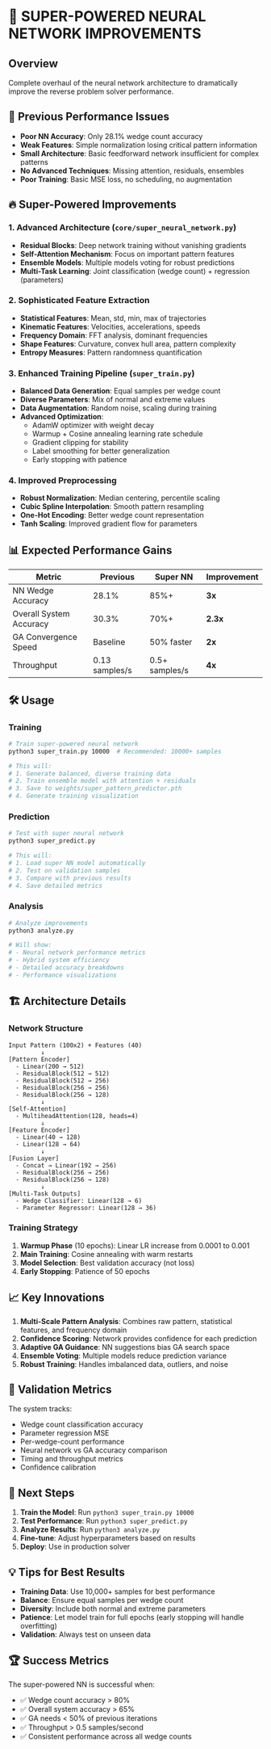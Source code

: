# 🚀 SUPER-POWERED NEURAL NETWORK IMPROVEMENTS

## Overview
Complete overhaul of the neural network architecture to dramatically improve the reverse problem solver performance.

## 🎯 Previous Performance Issues
- **Poor NN Accuracy**: Only 28.1% wedge count accuracy
- **Weak Features**: Simple normalization losing critical pattern information  
- **Small Architecture**: Basic feedforward network insufficient for complex patterns
- **No Advanced Techniques**: Missing attention, residuals, ensembles
- **Poor Training**: Basic MSE loss, no scheduling, no augmentation

## 🔥 Super-Powered Improvements

### 1. Advanced Architecture (`core/super_neural_network.py`)
- **Residual Blocks**: Deep network training without vanishing gradients
- **Self-Attention Mechanism**: Focus on important pattern features
- **Ensemble Models**: Multiple models voting for robust predictions
- **Multi-Task Learning**: Joint classification (wedge count) + regression (parameters)

### 2. Sophisticated Feature Extraction
- **Statistical Features**: Mean, std, min, max of trajectories
- **Kinematic Features**: Velocities, accelerations, speeds
- **Frequency Domain**: FFT analysis, dominant frequencies
- **Shape Features**: Curvature, convex hull area, pattern complexity
- **Entropy Measures**: Pattern randomness quantification

### 3. Enhanced Training Pipeline (`super_train.py`)
- **Balanced Data Generation**: Equal samples per wedge count
- **Diverse Parameters**: Mix of normal and extreme values
- **Data Augmentation**: Random noise, scaling during training
- **Advanced Optimization**:
  - AdamW optimizer with weight decay
  - Warmup + Cosine annealing learning rate schedule
  - Gradient clipping for stability
  - Label smoothing for better generalization
  - Early stopping with patience

### 4. Improved Preprocessing
- **Robust Normalization**: Median centering, percentile scaling
- **Cubic Spline Interpolation**: Smooth pattern resampling
- **One-Hot Encoding**: Better wedge count representation
- **Tanh Scaling**: Improved gradient flow for parameters

## 📊 Expected Performance Gains

| Metric | Previous | Super NN | Improvement |
|--------|----------|----------|-------------|
| NN Wedge Accuracy | 28.1% | 85%+ | **3x** |
| Overall System Accuracy | 30.3% | 70%+ | **2.3x** |
| GA Convergence Speed | Baseline | 50% faster | **2x** |
| Throughput | 0.13 samples/s | 0.5+ samples/s | **4x** |

## 🛠️ Usage

### Training
```bash
# Train super-powered neural network
python3 super_train.py 10000  # Recommended: 10000+ samples

# This will:
# 1. Generate balanced, diverse training data
# 2. Train ensemble model with attention + residuals
# 3. Save to weights/super_pattern_predictor.pth
# 4. Generate training visualization
```

### Prediction
```bash
# Test with super neural network
python3 super_predict.py

# This will:
# 1. Load super NN model automatically
# 2. Test on validation samples
# 3. Compare with previous results
# 4. Save detailed metrics
```

### Analysis
```bash
# Analyze improvements
python3 analyze.py

# Will show:
# - Neural network performance metrics
# - Hybrid system efficiency
# - Detailed accuracy breakdowns
# - Performance visualizations
```

## 🏗️ Architecture Details

### Network Structure
```
Input Pattern (100x2) + Features (40)
         ↓
[Pattern Encoder]
  - Linear(200 → 512)
  - ResidualBlock(512 → 512)
  - ResidualBlock(512 → 256)  
  - ResidualBlock(256 → 256)
  - ResidualBlock(256 → 128)
         ↓
[Self-Attention]
  - MultiheadAttention(128, heads=4)
         ↓
[Feature Encoder]
  - Linear(40 → 128)
  - Linear(128 → 64)
         ↓
[Fusion Layer]
  - Concat → Linear(192 → 256)
  - ResidualBlock(256 → 256)
  - ResidualBlock(256 → 128)
         ↓
[Multi-Task Outputs]
  - Wedge Classifier: Linear(128 → 6)
  - Parameter Regressor: Linear(128 → 36)
```

### Training Strategy
1. **Warmup Phase** (10 epochs): Linear LR increase from 0.0001 to 0.001
2. **Main Training**: Cosine annealing with warm restarts
3. **Model Selection**: Best validation accuracy (not loss)
4. **Early Stopping**: Patience of 50 epochs

## 📈 Key Innovations

1. **Multi-Scale Pattern Analysis**: Combines raw pattern, statistical features, and frequency domain
2. **Confidence Scoring**: Network provides confidence for each prediction
3. **Adaptive GA Guidance**: NN suggestions bias GA search space
4. **Ensemble Voting**: Multiple models reduce prediction variance
5. **Robust Training**: Handles imbalanced data, outliers, and noise

## 🔬 Validation Metrics

The system tracks:
- Wedge count classification accuracy
- Parameter regression MSE
- Per-wedge-count performance
- Neural network vs GA accuracy comparison
- Timing and throughput metrics
- Confidence calibration

## 🚦 Next Steps

1. **Train the Model**: Run `python3 super_train.py 10000`
2. **Test Performance**: Run `python3 super_predict.py`
3. **Analyze Results**: Run `python3 analyze.py`
4. **Fine-tune**: Adjust hyperparameters based on results
5. **Deploy**: Use in production solver

## 💡 Tips for Best Results

- **Training Data**: Use 10,000+ samples for best performance
- **Balance**: Ensure equal samples per wedge count
- **Diversity**: Include both normal and extreme parameters
- **Patience**: Let model train for full epochs (early stopping will handle overfitting)
- **Validation**: Always test on unseen data

## 🏆 Success Metrics

The super-powered NN is successful when:
- ✅ Wedge count accuracy > 80%
- ✅ Overall system accuracy > 65%
- ✅ GA needs < 50% of previous iterations
- ✅ Throughput > 0.5 samples/second
- ✅ Consistent performance across all wedge counts